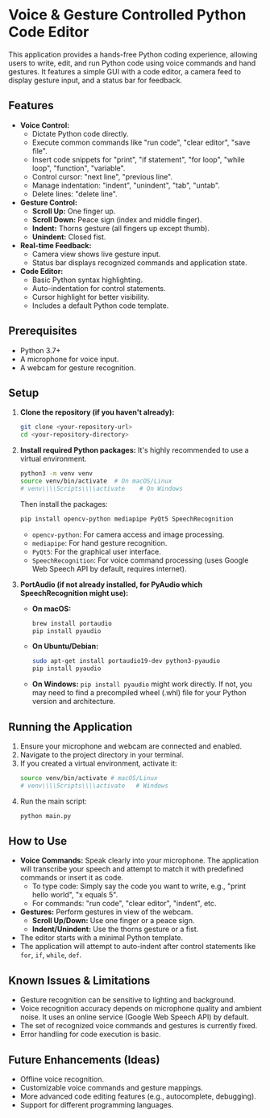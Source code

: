 # Voice & Gesture Controlled Python Code Editor

This application provides a hands-free Python coding experience, allowing users to write, edit, and run Python code using voice commands and hand gestures. It features a simple GUI with a code editor, a camera feed to display gesture input, and a status bar for feedback.

## Features

*   **Voice Control:**
    *   Dictate Python code directly.
    *   Execute common commands like "run code", "clear editor", "save file".
    *   Insert code snippets for "print", "if statement", "for loop", "while loop", "function", "variable".
    *   Control cursor: "next line", "previous line".
    *   Manage indentation: "indent", "unindent", "tab", "untab".
    *   Delete lines: "delete line".
*   **Gesture Control:**
    *   **Scroll Up:** One finger up.
    *   **Scroll Down:** Peace sign (index and middle finger).
    *   **Indent:** Thorns gesture (all fingers up except thumb).
    *   **Unindent:** Closed fist.
*   **Real-time Feedback:**
    *   Camera view shows live gesture input.
    *   Status bar displays recognized commands and application state.
*   **Code Editor:**
    *   Basic Python syntax highlighting.
    *   Auto-indentation for control statements.
    *   Cursor highlight for better visibility.
    *   Includes a default Python code template.

## Prerequisites

*   Python 3.7+
*   A microphone for voice input.
*   A webcam for gesture recognition.

## Setup

1.  **Clone the repository (if you haven't already):**
    ```bash
    git clone <your-repository-url>
    cd <your-repository-directory>
    ```

2.  **Install required Python packages:**
    It's highly recommended to use a virtual environment.
    ```bash
    python3 -m venv venv
    source venv/bin/activate  # On macOS/Linux
    # venv\\\\Scripts\\\\activate    # On Windows
    ```
    Then install the packages:
    ```bash
    pip install opencv-python mediapipe PyQt5 SpeechRecognition
    ```
    *   `opencv-python`: For camera access and image processing.
    *   `mediapipe`: For hand gesture recognition.
    *   `PyQt5`: For the graphical user interface.
    *   `SpeechRecognition`: For voice command processing (uses Google Web Speech API by default, requires internet).

3.  **PortAudio (if not already installed, for PyAudio which SpeechRecognition might use):**
    *   **On macOS:**
        ```bash
        brew install portaudio
        pip install pyaudio
        ```
    *   **On Ubuntu/Debian:**
        ```bash
        sudo apt-get install portaudio19-dev python3-pyaudio
        pip install pyaudio
        ```
    *   **On Windows:** `pip install pyaudio` might work directly. If not, you may need to find a precompiled wheel (.whl) file for your Python version and architecture.

## Running the Application

1.  Ensure your microphone and webcam are connected and enabled.
2.  Navigate to the project directory in your terminal.
3.  If you created a virtual environment, activate it:
    ```bash
    source venv/bin/activate # macOS/Linux
    # venv\\\\Scripts\\\\activate   # Windows
    ```
4.  Run the main script:
    ```bash
    python main.py
    ```

## How to Use

*   **Voice Commands:** Speak clearly into your microphone. The application will transcribe your speech and attempt to match it with predefined commands or insert it as code.
    *   To type code: Simply say the code you want to write, e.g., "print hello world", "x equals 5".
    *   For commands: "run code", "clear editor", "indent", etc.
*   **Gestures:** Perform gestures in view of the webcam.
    *   **Scroll Up/Down:** Use one finger or a peace sign.
    *   **Indent/Unindent:** Use the thorns gesture or a fist.
*   The editor starts with a minimal Python template.
*   The application will attempt to auto-indent after control statements like `for`, `if`, `while`, `def`.

## Known Issues & Limitations

*   Gesture recognition can be sensitive to lighting and background.
*   Voice recognition accuracy depends on microphone quality and ambient noise. It uses an online service (Google Web Speech API) by default.
*   The set of recognized voice commands and gestures is currently fixed.
*   Error handling for code execution is basic.

## Future Enhancements (Ideas)

*   Offline voice recognition.
*   Customizable voice commands and gesture mappings.
*   More advanced code editing features (e.g., autocomplete, debugging).
*   Support for different programming languages. 